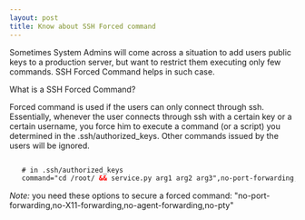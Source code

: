 ```yaml
---
layout: post
title: Know about SSH Forced command
---
```

<p class="message">
Sometimes System Admins will come across a situation to add users public keys to a production server, but want to restrict them executing only few commands. SSH Forced Command helps in such case.
</p>


What is a SSH Forced Command?
<p>Forced command is used if the users can only connect through ssh. Essentially, whenever the user connects through ssh with a certain key or a certain username, you force him to execute a command (or a script) you determined in the .ssh/authorized_keys. Other commands issued by the users will be ignored.
</p>

```html

   # in .ssh/authorized_keys 
   command="cd /root/ && service.py arg1 arg2 arg3",no-port-forwarding,no-X11-forwarding,no-agent-forwarding,no-pty ssh-rsa public_key

```

*Note:*  you need these options to secure a forced command: 
"no-port-forwarding,no-X11-forwarding,no-agent-forwarding,no-pty"
